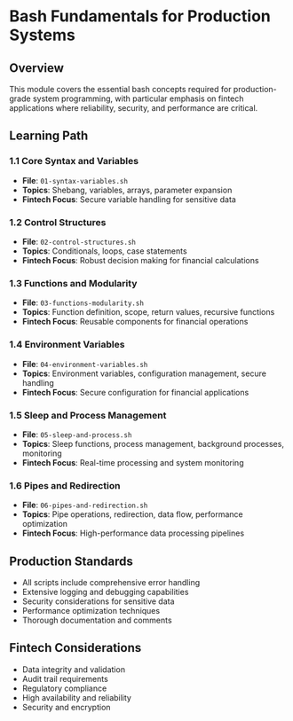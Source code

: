 # Bash Fundamentals for Production Systems

## Overview
This module covers the essential bash concepts required for production-grade system programming, with particular emphasis on fintech applications where reliability, security, and performance are critical.

## Learning Path

### 1.1 Core Syntax and Variables
- **File**: `01-syntax-variables.sh`
- **Topics**: Shebang, variables, arrays, parameter expansion
- **Fintech Focus**: Secure variable handling for sensitive data

### 1.2 Control Structures
- **File**: `02-control-structures.sh`
- **Topics**: Conditionals, loops, case statements
- **Fintech Focus**: Robust decision making for financial calculations

### 1.3 Functions and Modularity
- **File**: `03-functions-modularity.sh`
- **Topics**: Function definition, scope, return values, recursive functions
- **Fintech Focus**: Reusable components for financial operations

### 1.4 Environment Variables
- **File**: `04-environment-variables.sh`
- **Topics**: Environment variables, configuration management, secure handling
- **Fintech Focus**: Secure configuration for financial applications

### 1.5 Sleep and Process Management
- **File**: `05-sleep-and-process.sh`
- **Topics**: Sleep functions, process management, background processes, monitoring
- **Fintech Focus**: Real-time processing and system monitoring

### 1.6 Pipes and Redirection
- **File**: `06-pipes-and-redirection.sh`
- **Topics**: Pipe operations, redirection, data flow, performance optimization
- **Fintech Focus**: High-performance data processing pipelines

## Production Standards
- All scripts include comprehensive error handling
- Extensive logging and debugging capabilities
- Security considerations for sensitive data
- Performance optimization techniques
- Thorough documentation and comments

## Fintech Considerations
- Data integrity and validation
- Audit trail requirements
- Regulatory compliance
- High availability and reliability
- Security and encryption
